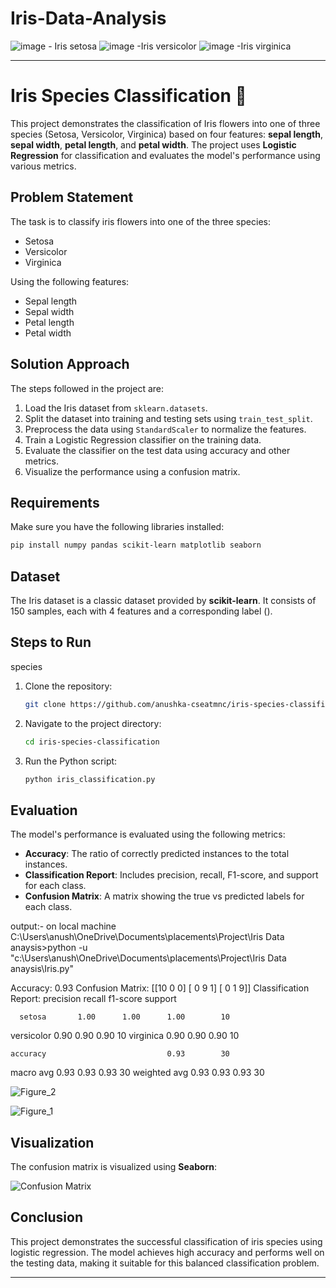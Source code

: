 # Iris-Data-Analysis


![image](https://github.com/user-attachments/assets/af42484d-726f-4390-a155-dec9741a8583) - Iris setosa
![image](https://github.com/user-attachments/assets/c62d40ae-2657-4615-ac82-09e24319e3ce) -Iris versicolor
![image](https://github.com/user-attachments/assets/fd9cf55e-3832-4a40-85a3-fff91f9e07e4) -Iris virginica



---

# Iris Species Classification 🌸

This project demonstrates the classification of Iris flowers into one of three species (Setosa, Versicolor, Virginica) based on four features: **sepal length**, **sepal width**, **petal length**, and **petal width**. The project uses **Logistic Regression** for classification and evaluates the model's performance using various metrics.



## Problem Statement

The task is to classify iris flowers into one of the three species:
- Setosa
- Versicolor
- Virginica

Using the following features:
- Sepal length
- Sepal width
- Petal length
- Petal width


## Solution Approach

The steps followed in the project are:

1. Load the Iris dataset from `sklearn.datasets`.
2. Split the dataset into training and testing sets using `train_test_split`.
3. Preprocess the data using `StandardScaler` to normalize the features.
4. Train a Logistic Regression classifier on the training data.
5. Evaluate the classifier on the test data using accuracy and other metrics.
6. Visualize the performance using a confusion matrix.

## Requirements

Make sure you have the following libraries installed:

```bash
pip install numpy pandas scikit-learn matplotlib seaborn
```

## Dataset

The Iris dataset is a classic dataset provided by **scikit-learn**. It consists of 150 samples, each with 4 features and a corresponding label ().

## Steps to Run
species
1. Clone the repository:
   ```bash
   git clone https://github.com/anushka-cseatmnc/iris-species-classification.git
   ```
   
2. Navigate to the project directory:
   ```bash
   cd iris-species-classification
   ```

3. Run the Python script:
   ```bash
   python iris_classification.py
   ```

## Evaluation

The model's performance is evaluated using the following metrics:
- **Accuracy**: The ratio of correctly predicted instances to the total instances.
- **Classification Report**: Includes precision, recall, F1-score, and support for each class.
- **Confusion Matrix**: A matrix showing the true vs predicted labels for each class.

output:- on local machine
C:\Users\anush\OneDrive\Documents\placements\Project\Iris Data anaysis>python -u "c:\Users\anush\OneDrive\Documents\placements\Project\Iris Data anaysis\Iris.py"

Accuracy: 0.93
Confusion Matrix:
 [[10  0  0]
 [ 0  9  1]
 [ 0  1  9]]
Classification Report:
               precision    recall  f1-score   support

      setosa       1.00      1.00      1.00        10
  versicolor       0.90      0.90      0.90        10
   virginica       0.90      0.90      0.90        10

    accuracy                           0.93        30
   macro avg       0.93      0.93      0.93        30
weighted avg       0.93      0.93      0.93        30

![Figure_2](https://github.com/user-attachments/assets/bc91bef9-c91f-4695-ab58-b3fa4dcbd98c)


![Figure_1](https://github.com/user-attachments/assets/99560dfd-8777-4ff0-87c9-847d3f2e5f23)


## Visualization

The confusion matrix is visualized using **Seaborn**:

![Confusion Matrix](images/confusion_matrix.png)

## Conclusion

This project demonstrates the successful classification of iris species using logistic regression. The model achieves high accuracy and performs well on the testing data, making it suitable for this balanced classification problem.

---
